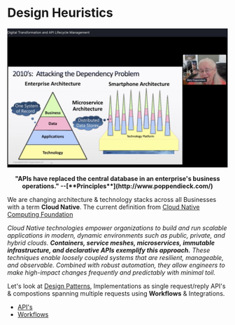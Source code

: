 # Design Heuristics
![](../images/APIs.jpeg)
<p align="center"> <b> "APIs have replaced the central database in an enterprise's business operations." --[**Principles**](http://www.poppendieck.com/) </b> </p>

We are changing architecture & technology stacks across all Businesses with a term **Cloud Native**. The current definition from [Cloud Native Computing Foundation](https://www.cncf.io/)

*Cloud Native technologies empower organizations to build and run scalable applications in modern, dynamic environments such as public, private, and hybrid clouds. **Containers, service meshes, microservices, immutable infrastructure, and declarative APIs exemplify this approach.** These techniques enable loosely coupled systems that are resilient, manageable, and observable. Combined with robust automation, they allow engineers to make high-impact changes frequently and predictably with minimal toil.* 

Let's look at [Design Patterns](Design%20Patterns.md), Implementations as single request/reply API's & compostions spanning multiple requests using **Workflows** & Integrations.

* [API's](../System/API.md)  
* [Workflows](Workflows.md)




